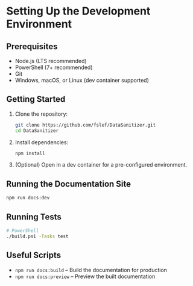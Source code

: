# Setting Up the Development Environment

## Prerequisites
- Node.js (LTS recommended)
- PowerShell (7+ recommended)
- Git
- Windows, macOS, or Linux (dev container supported)

## Getting Started

1. Clone the repository:
   ```sh
   git clone https://github.com/fslef/DataSanitizer.git
   cd DataSanitizer
   ```
2. Install dependencies:
   ```sh
   npm install
   ```
3. (Optional) Open in a dev container for a pre-configured environment.

## Running the Documentation Site
```sh
npm run docs:dev
```

## Running Tests
```sh
# PowerShell
./build.ps1 -Tasks test
```

## Useful Scripts
- `npm run docs:build` – Build the documentation for production
- `npm run docs:preview` – Preview the built documentation
